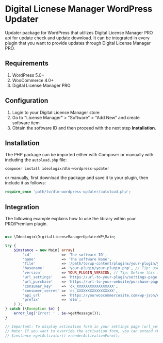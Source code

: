 # Digital Licnese Manager WordPress Updater

Updater package for WordPress that utilizes Digital License Manager PRO api for update check and update download. It can be integrated in every plugin that you want to provide updates through Digital License Manager PRO.

## Requirements

1. WordPress 5.0+
2. WooCommerce 4.0+
3. Digital License Manager PRO

## Configuration

1. Login to your Digital License Manager store
2. Go to "License Manager" > "Software" > "Add New" and create software item
3. Obtain the software ID and then proceed with the next step **Installation**.

## Installation

The PHP package can be imported either with Composer or manually with including the `autoload.php` file:

```shell
composer install ideologix/dlm-wordpress-updater
```

or manually, first download the package and save it to your plugin, then include it as follows:

```php
require_once 'path/to/dlm-wordpress-updater/autoload.php';
```

## Integration

The following example explains how to use the library within your PRO/Premium plugin.

```php

use \IdeoLogix\DigitalLicenseManagerUpdaterWP\Main;

try {
    $instance = new Main( array(
        'id'              => 'The software ID',
        'name'            => 'The software Name',
        'file'            => '/path/to/wp-content/plugins/your-plugin/your-plugin.php', // Tip: use __FILE__ to define it in your-plugin.php
        'basename'        => 'your-plugin/your-plugin.php', // Tip: use plugin_basename( __FILE__ ) in your-plugin.php
        'version'         => YOUR_PLUGIN_VERSION, // Tip: Define this in your-plugin.php file and increment with every release.
        'url_settings'    => 'https://url-to-your-plugin/settings-page',
        'url_purchase'    => 'https://url-to-your-website/purchase-page',
        'consumer_key'    => 'ck_XXXXXXXXXXXXXXXXX',
        'consumer_secret' => 'cs_XXXXXXXXXXXXXXXXX',
        'api_url'         => 'https://yourwoocommercesite.com/wp-json/dlm/v1/',
        'prefix'          => 'dlm',
    ) );
} catch (\Exception $e) {
    error_log('Error: ' . $e->getMessage());
}

// Important: To display activation form in your settings page (url_settings) use the renderActivationForm like bellow.
// Note: If you want to override the activation form, you can extend the Activator class with your own class and override the renderActivationForm method.
// $instance->getActivator()->renderActivationForm();

```
